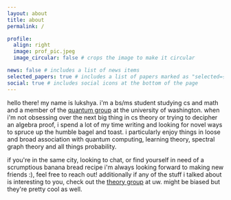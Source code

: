 ```yaml
---
layout: about
title: about
permalink: /

profile:
  align: right
  image: prof_pic.jpeg
  image_circular: false # crops the image to make it circular

news: false # includes a list of news items
selected_papers: true # includes a list of papers marked as "selected={true}"
social: true # includes social icons at the bottom of the page
---
```


hello there! my name is lukshya. i'm a bs/ms student studying cs and math and a member of the [quantum group](https://quantum.cs.washington.edu/) at the university of washington. when i'm not obsessing over the next big thing in cs theory or trying to decipher an algebra proof, i spend a lot of my time writing and looking for novel ways to spruce up the humble bagel and toast. i particularly enjoy things in loose and broad association with quantum computing, learning theory, spectral graph theory and all things probability. 

if you're in the same city, looking to chat, or find yourself in need of a scrumptious banana bread recipe i'm always looking forward to making new friends :), feel free to reach out! additionally if any of the stuff i talked about is interesting to you, check out the [theory group](https://theory.cs.washington.edu/) at uw. might be biased but they're pretty cool as well.
